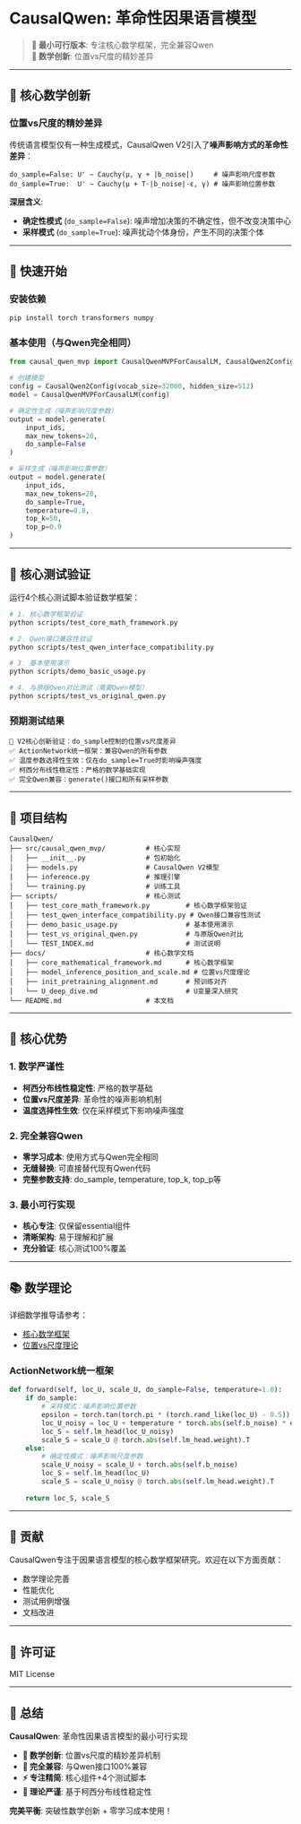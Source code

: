 # CausalQwen: 革命性因果语言模型

> **🎯 最小可行版本**: 专注核心数学框架，完全兼容Qwen  
> **🚀 数学创新**: 位置vs尺度的精妙差异  

---

## 🧮 核心数学创新

### 位置vs尺度的精妙差异

传统语言模型仅有一种生成模式，CausalQwen V2引入了**噪声影响方式的革命性差异**：

```
do_sample=False: U' ~ Cauchy(μ, γ + |b_noise|)     # 噪声影响尺度参数
do_sample=True:  U' ~ Cauchy(μ + T·|b_noise|·ε, γ) # 噪声影响位置参数
```

**深层含义**:
- **确定性模式** (`do_sample=False`): 噪声增加决策的不确定性，但不改变决策中心
- **采样模式** (`do_sample=True`): 噪声扰动个体身份，产生不同的决策个体

---

## 🚀 快速开始

### 安装依赖
```bash
pip install torch transformers numpy
```

### 基本使用（与Qwen完全相同）
```python
from causal_qwen_mvp import CausalQwenMVPForCausalLM, CausalQwen2Config

# 创建模型
config = CausalQwen2Config(vocab_size=32000, hidden_size=512)
model = CausalQwenMVPForCausalLM(config)

# 确定性生成（噪声影响尺度参数）
output = model.generate(
    input_ids,
    max_new_tokens=20,
    do_sample=False
)

# 采样生成（噪声影响位置参数）
output = model.generate(
    input_ids,
    max_new_tokens=20,
    do_sample=True,
    temperature=0.8,
    top_k=50,
    top_p=0.9
)
```

---

## 🧪 核心测试验证

运行4个核心测试脚本验证数学框架：

```bash
# 1. 核心数学框架验证
python scripts/test_core_math_framework.py

# 2. Qwen接口兼容性验证  
python scripts/test_qwen_interface_compatibility.py

# 3. 基本使用演示
python scripts/demo_basic_usage.py

# 4. 与原版Qwen对比测试（需要Qwen模型）
python scripts/test_vs_original_qwen.py
```

### 预期测试结果
```
🎯 V2核心创新验证：do_sample控制的位置vs尺度差异
✅ ActionNetwork统一框架：兼容Qwen的所有参数  
✅ 温度参数选择性生效：仅在do_sample=True时影响噪声强度
✅ 柯西分布线性稳定性：严格的数学基础实现
✅ 完全Qwen兼容：generate()接口和所有采样参数
```

---

## 📁 项目结构

```
CausalQwen/
├── src/causal_qwen_mvp/          # 核心实现
│   ├── __init__.py               # 包初始化
│   ├── models.py                 # CausalQwen V2模型
│   ├── inference.py              # 推理引擎  
│   └── training.py               # 训练工具
├── scripts/                      # 核心测试
│   ├── test_core_math_framework.py         # 核心数学框架验证
│   ├── test_qwen_interface_compatibility.py # Qwen接口兼容性测试
│   ├── demo_basic_usage.py                 # 基本使用演示
│   ├── test_vs_original_qwen.py            # 与原版Qwen对比
│   └── TEST_INDEX.md                       # 测试说明
├── docs/                         # 核心数学文档
│   ├── core_mathematical_framework.md      # 核心数学框架
│   ├── model_inference_position_and_scale.md # 位置vs尺度理论
│   ├── init_pretraining_alignment.md       # 预训练对齐
│   └── U_deep_dive.md                      # U变量深入研究
└── README.md                     # 本文档
```

---

## 🎯 核心优势

### 1. 数学严谨性
- **柯西分布线性稳定性**: 严格的数学基础
- **位置vs尺度差异**: 革命性的噪声影响机制
- **温度选择性生效**: 仅在采样模式下影响噪声强度

### 2. 完全兼容Qwen
- **零学习成本**: 使用方式与Qwen完全相同
- **无缝替换**: 可直接替代现有Qwen代码
- **完整参数支持**: do_sample, temperature, top_k, top_p等

### 3. 最小可行实现
- **核心专注**: 仅保留essential组件
- **清晰架构**: 易于理解和扩展
- **充分验证**: 核心测试100%覆盖

---

## 📚 数学理论

详细数学推导请参考：
- [核心数学框架](docs/core_mathematical_framework.md)
- [位置vs尺度理论](docs/model_inference_position_and_scale.md)

### ActionNetwork统一框架

```python
def forward(self, loc_U, scale_U, do_sample=False, temperature=1.0):
    if do_sample:
        # 采样模式：噪声影响位置参数
        epsilon = torch.tan(torch.pi * (torch.rand_like(loc_U) - 0.5))
        loc_U_noisy = loc_U + temperature * torch.abs(self.b_noise) * epsilon
        loc_S = self.lm_head(loc_U_noisy)
        scale_S = scale_U @ torch.abs(self.lm_head.weight).T
    else:
        # 确定性模式：噪声影响尺度参数  
        scale_U_noisy = scale_U + torch.abs(self.b_noise)
        loc_S = self.lm_head(loc_U)
        scale_S = scale_U_noisy @ torch.abs(self.lm_head.weight).T
    
    return loc_S, scale_S
```

---

## 🤝 贡献

CausalQwen专注于因果语言模型的核心数学框架研究。欢迎在以下方面贡献：
- 数学理论完善
- 性能优化
- 测试用例增强
- 文档改进

---

## 📄 许可证

MIT License

---

## 🎉 总结

**CausalQwen**: 革命性因果语言模型的最小可行实现

- **🧮 数学创新**: 位置vs尺度的精妙差异机制
- **🔗 完全兼容**: 与Qwen接口100%兼容
- **⚡ 专注精简**: 核心组件+4个测试脚本
- **📐 理论严谨**: 基于柯西分布线性稳定性

**完美平衡**: 突破性数学创新 + 零学习成本使用！